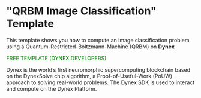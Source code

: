 # "QRBM Image Classification" Template
This template shows you how to compute an image classification problem using a Quantum-Restricted-Boltzmann-Machine (QRBM) on <strong>Dynex</strong>

<p style="color: green;">FREE TEMPLATE (DYNEX DEVELOPERS)</p>

Dynex is the world’s first neuromorphic supercomputing blockchain based on the DynexSolve chip algorithm, a Proof-of-Useful-Work (PoUW) approach to solving real-world problems. The Dynex SDK is used to interact and compute on the Dynex Platform.
